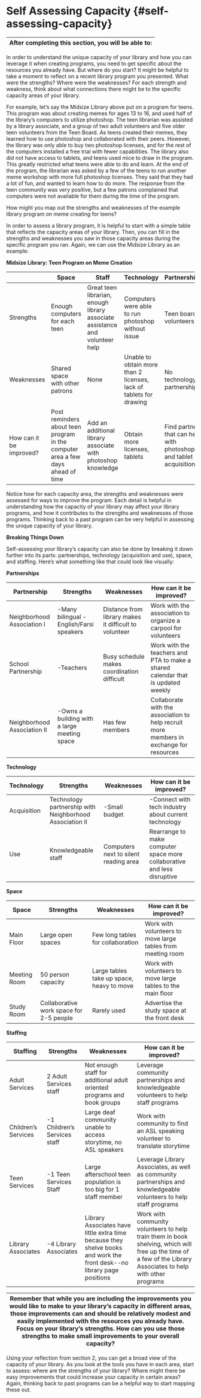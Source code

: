 # Self Assessing Capacity {#self-assessing-capacity}

| **After completing this section, you will be able to:** |
| --- |

In order to understand the unique capacity of your library and how you can leverage it when creating programs, you need to get specific about the resources you already have. But where do you start? It might be helpful to take a moment to reflect on a recent library program you presented. What were the strengths? Where were the weaknesses? For each strength and weakness, think about what connections there might be to the specific capacity areas of your library.

For example, let’s say the Midsize Library above put on a program for teens. This program was about creating memes for ages 13 to 16, and used half of the library’s computers to utilize photoshop. The teen librarian was assisted by a library associate, and a group of two adult volunteers and five older teen volunteers from the Teen Board. As teens created their memes, they learned how to use photoshop and collaborated with their peers. However, the library was only able to buy two photoshop licenses, and for the rest of the computers installed a free trial with fewer capabilities. The library also did not have access to tablets, and teens used mice to draw in the program. This greatly restricted what teens were able to do and learn. At the end of the program, the librarian was asked by a few of the teens to run another meme workshop with more full photoshop licenses. They said that they had a lot of fun, and wanted to learn how to do more. The response from the teen community was very positive, but a few patrons complained that computers were not available for them during the time of the program.

How might you map out the strengths and weaknesses of the example library program on meme creating for teens?

In order to assess a library program, it is helpful to start with a simple table that reflects the capacity areas of your library. Then, you can fill in the strengths and weaknesses you saw in those capacity areas during the specific program you ran. Again, we can use the Midsize Library as an example:

**Midsize Library: Teen Program on Meme Creation**

|  | Space | Staff | Technology | Partnerships |
| --- | --- | --- | --- | --- |
| Strengths | Enough computers for each teen | Great teen librarian, enough library associate assistance and volunteer help | Computers were able to run photoshop without issue | Teen board volunteers |
| Weaknesses | Shared space with other patrons | None | Unable to obtain more than 2 licenses, lack of tablets for drawing | No technology partnerships |
| How can it be improved? | Post reminders about teen program in the computer area a few days ahead of time | Add an additional library associate with photoshop knowledge | Obtain more licenses, tablets | Find partner that can help with photoshop and tablet acquisition |

Notice how for each capacity area, the strengths and weaknesses were assessed for ways to improve the program. Each detail is helpful in understanding how the capacity of your library may affect your library programs, and how it contributes to the strengths and weaknesses of those programs. Thinking back to a past program can be very helpful in assessing the unique capacity of your library.

**Breaking Things Down**

Self-assessing your library’s capacity can also be done by breaking it down further into its parts: partnerships, technology (acquisition and use), space, and staffing. Here’s what something like that could look like visually:

**Partnerships**

| Partnership | Strengths | Weaknesses | How can it be improved? |
| --- | --- | --- | --- |
| Neighborhood Association I | -Many bilingual -English/Farsi speakers | Distance from library makes it difficult to volunteer | Work with the association to organize a carpool for volunteers |
| School Partnership | -Teachers | Busy schedule makes coordination difficult | Work with the teachers and PTA to make a shared calendar that is updated weekly |
| Neighborhood Association II | -Owns a building with a large meeting space | Has few members | Collaborate with the association to help recruit more members in exchange for resources |

**Technology**

| Technology | Strengths | Weaknesses | How can it be improved? |
| --- | --- | --- | --- |
| Acquisition | Technology partnership with Neighborhood Association II | -Small budget | -Connect with tech industry about current technology |
| Use | Knowledgeable staff | Computers next to silent reading area | Rearrange to make computer space more collaborative and less disruptive |

**Space**

| Space | Strengths | Weaknesses | How can it be improved? |
| --- | --- | --- | --- |
| Main Floor | Large open spaces | Few long tables for collaboration | Work with volunteers to move large tables from meeting room |
| Meeting Room | 50 person capacity | Large tables take up space, heavy to move | Work with volunteers to move large tables to the main floor |
| Study Room | Collaborative work space for 2-5 people | Rarely used | Advertise the study space at the front desk |

**Staffing**

| Staffing | Strengths | Weaknesses | How can it be improved? |
| --- | --- | --- | --- |
| Adult Services | 2 Adult Services staff | Not enough staff for additional adult oriented programs and book groups | Leverage community partnerships and knowledgeable volunteers to help staff programs |
| Children’s Services | -1 Children’s Services staff | Large deaf community unable to access storytime, no ASL speakers | Work with community to find an ASL speaking volunteer to translate storytime |
| Teen Services | -1 Teen Services Staff | Large afterschool teen population is too big for 1 staff member | Leverage Library Associates, as well as community partnerships and knowledgeable volunteers to help staff programs |
| Library Associates | -4 Library Associates | Library Associates have little extra time because they shelve books and work the front desk--no library page positions | Work with community volunteers to help train them in book shelving, which will free up the time of a few of the Library Associates to help with other programs |

| Remember that while you are including the improvements you would like to make to your library’s capacity in different areas, those **improvements can and should be relatively modest and easily implemented with the resources you already have**. Focus on your library’s strengths. How can you use those strengths to make small improvements to your overall capacity? |
| --- |

Using your reflection from section 2, you can get a broad view of the capacity of your library. As you look at the tools you have in each area, start to assess: where are the strengths of your library? Where might there be easy improvements that could increase your capacity in certain areas? Again, thinking back to past programs can be a helpful way to start mapping these out.